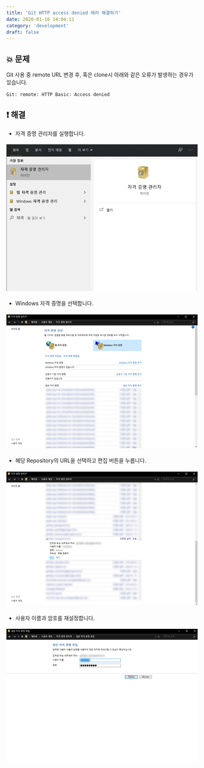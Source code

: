 ```yaml
---
title: 'Git HTTP access denied 에러 해결하기'
date: 2020-01-16 14:04:11
category: 'development'
draft: false
---
```


## 💥 문제

Git 사용 중 remote URL 변경 후, 혹은 clone시 아래와 같은 오류가 발생하는 경우가 있습니다.

```bash
Git: remote: HTTP Basic: Access denied
```

## ❗️ 해결

-   자격 증명 관리자를 실행합니다.

####

![](./images/credential-1.png)

####

-   Windows 자격 증명을 선택합니다.

####

![](./images/credential-2.png)

####

-   해당 Repository의 URL을 선택하고 편집 버튼을 누릅니다.

####

![](./images/credential-3.png)

####

-   사용자 이름과 암호를 재설정합니다.

####

![](./images/credential-4.png)

####
